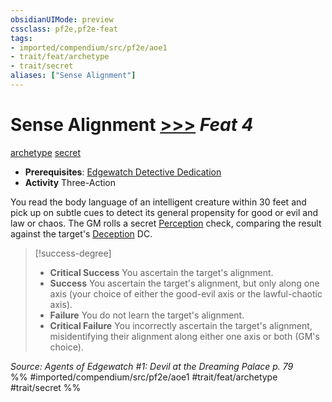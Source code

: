 ```yaml
---
obsidianUIMode: preview
cssclass: pf2e,pf2e-feat
tags:
- imported/compendium/src/pf2e/aoe1
- trait/feat/archetype
- trait/secret
aliases: ["Sense Alignment"]
---
```

# Sense Alignment  [>>>](chapter-9-playing-the-game.md#Actions "Three-Action") *Feat 4*  
[archetype](archetype.md)  [secret](secret.md)  

- **Prerequisites**: [Edgewatch Detective Dedication](edgewatch-detective-dedication-aoe1.md)
- **Activity** Three-Action

You read the body language of an intelligent creature within 30 feet and pick up on subtle cues to detect its general propensity for good or evil and law or chaos. The GM rolls a secret [Perception](../skills.md#Perception) check, comparing the result against the target's [Deception](../skills.md#Deception) DC.

> [!success-degree] 
> - **Critical Success** You ascertain the target's alignment.
> - **Success** You ascertain the target's alignment, but only along one axis (your choice of either the good-evil axis or the lawful-chaotic axis).
> - **Failure** You do not learn the target's alignment.
> - **Critical Failure** You incorrectly ascertain the target's alignment, misidentifying their alignment along either one axis or both (GM's choice).

*Source: Agents of Edgewatch #1: Devil at the Dreaming Palace p. 79*  
%% #imported/compendium/src/pf2e/aoe1 #trait/feat/archetype #trait/secret %%